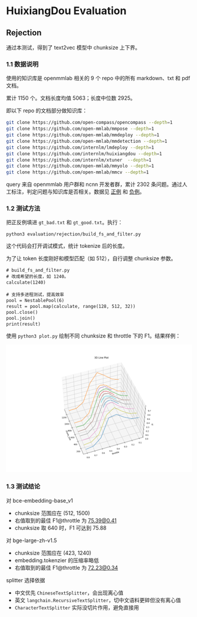# HuixiangDou Evaluation

## Rejection

通过本测试，得到了 text2vec 模型中 chunksize 上下界。

### **1.1 数据说明**

使用的知识库是 openmmlab 相关的 9 个 repo 中的所有 markdown、txt 和 pdf 文档。

累计 1150 个。文档长度均值 5063；长度中位数 2925。

即以下 repo 的文档部分做知识库：

```bash
git clone https://github.com/open-compass/opencompass --depth=1
git clone https://github.com/open-mmlab/mmpose --depth=1
git clone https://github.com/open-mmlab/mmdeploy --depth=1
git clone https://github.com/open-mmlab/mmdetection --depth=1
git clone https://github.com/internlm/lmdeploy --depth=1
git clone https://github.com/internlm/huixiangdou --depth=1
git clone https://github.com/internlm/xtuner  --depth=1
git clone https://github.com/open-mmlab/mmyolo --depth=1
git clone https://github.com/open-mmlab/mmcv --depth=1
```

query 来自 openmmlab 用户群和 ncnn 开发者群，累计 2302 条问题。通过人工标注，判定问题与知识库是否相关。数据见 [正例](https://github.com/tpoisonooo/huixiangdou-evaluation-results/blob/main/rejection/gt_good.txt) 和 [负例](https://github.com/tpoisonooo/huixiangdou-evaluation-results/blob/main/rejection/gt_bad.txt)。

### **1.2 测试方法**

把正反例填进 `gt_bad.txt` 和 `gt_good.txt`。执行：

```
python3 evaluation/rejection/build_fs_and_filter.py
```

这个代码会打开调试模式，统计 tokenize 后的长度。

为了让 token 长度刚好和模型匹配（如 512），自行调整 chunksize 参数。

```
# build_fs_and_filter.py
# 改成希望的长度，如 1240。
calculate(1240)

# 支持多进程测试，提高效率
pool = NestablePool(6)
result = pool.map(calculate, range(128, 512, 32))
pool.close()
pool.join()
print(result)
```

使用 `python3 plot.py` 绘制不同 chunksize 和 throttle 下的 F1。结果样例：

<img src="rejection/plot_example.png" width="600">

### **1.3 测试结论**

对 bce-embedding-base_v1

* chunksize 范围应在 (512, 1500)
* 右值取到的最佳 F1@throttle 为 75.39@0.41
* chunksize 取 640 时，F1 可达到 75.88

对 bge-large-zh-v1.5
* chunksize 范围应在 (423, 1240)
* embedding.tokenzier 的压缩率略低
* 右值取到的最佳 F1@throttle 为 72.23@0.34

splitter 选择依据
* 中文优先 `ChineseTextSplitter`，会出现离心值
* 英文 `langchain.RecursiveTextSplitter`，切中文语料更碎但没有离心值
* `CharacterTextSplitter` 实际没切片作用，避免直接用
